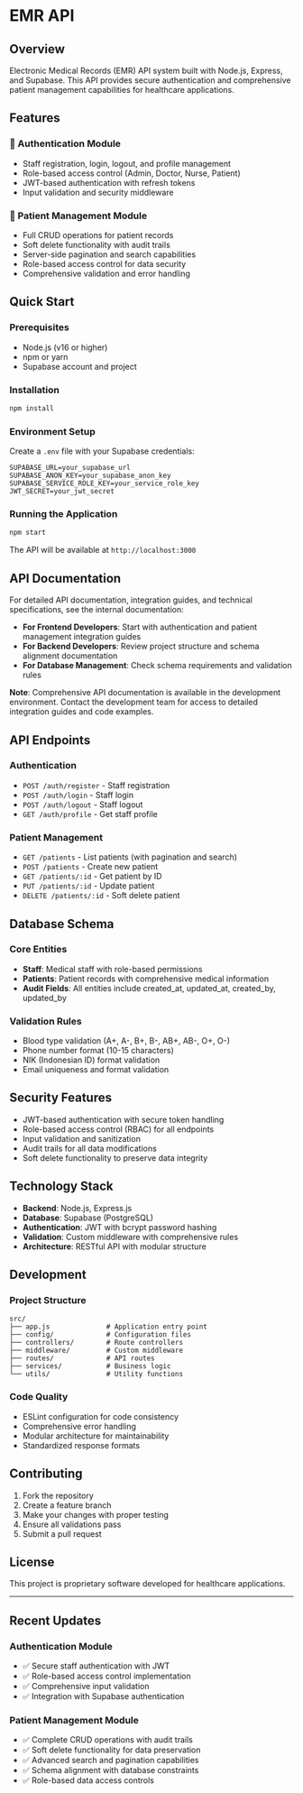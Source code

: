 # EMR API

## Overview
Electronic Medical Records (EMR) API system built with Node.js, Express, and Supabase. This API provides secure authentication and comprehensive patient management capabilities for healthcare applications.

## Features

### 🔐 Authentication Module
- Staff registration, login, logout, and profile management
- Role-based access control (Admin, Doctor, Nurse, Patient)
- JWT-based authentication with refresh tokens
- Input validation and security middleware

### 👥 Patient Management Module
- Full CRUD operations for patient records
- Soft delete functionality with audit trails
- Server-side pagination and search capabilities
- Role-based access control for data security
- Comprehensive validation and error handling

## Quick Start

### Prerequisites
- Node.js (v16 or higher)
- npm or yarn
- Supabase account and project

### Installation
```bash
npm install
```

### Environment Setup
Create a `.env` file with your Supabase credentials:
```
SUPABASE_URL=your_supabase_url
SUPABASE_ANON_KEY=your_supabase_anon_key
SUPABASE_SERVICE_ROLE_KEY=your_service_role_key
JWT_SECRET=your_jwt_secret
```

### Running the Application
```bash
npm start
```

The API will be available at `http://localhost:3000`

## API Documentation

For detailed API documentation, integration guides, and technical specifications, see the internal documentation:

- **For Frontend Developers**: Start with authentication and patient management integration guides
- **For Backend Developers**: Review project structure and schema alignment documentation
- **For Database Management**: Check schema requirements and validation rules

**Note**: Comprehensive API documentation is available in the development environment. Contact the development team for access to detailed integration guides and code examples.

## API Endpoints

### Authentication
- `POST /auth/register` - Staff registration
- `POST /auth/login` - Staff login
- `POST /auth/logout` - Staff logout
- `GET /auth/profile` - Get staff profile

### Patient Management
- `GET /patients` - List patients (with pagination and search)
- `POST /patients` - Create new patient
- `GET /patients/:id` - Get patient by ID
- `PUT /patients/:id` - Update patient
- `DELETE /patients/:id` - Soft delete patient

## Database Schema

### Core Entities
- **Staff**: Medical staff with role-based permissions
- **Patients**: Patient records with comprehensive medical information
- **Audit Fields**: All entities include created_at, updated_at, created_by, updated_by

### Validation Rules
- Blood type validation (A+, A-, B+, B-, AB+, AB-, O+, O-)
- Phone number format (10-15 characters)
- NIK (Indonesian ID) format validation
- Email uniqueness and format validation

## Security Features

- JWT-based authentication with secure token handling
- Role-based access control (RBAC) for all endpoints
- Input validation and sanitization
- Audit trails for all data modifications
- Soft delete functionality to preserve data integrity

## Technology Stack

- **Backend**: Node.js, Express.js
- **Database**: Supabase (PostgreSQL)
- **Authentication**: JWT with bcrypt password hashing
- **Validation**: Custom middleware with comprehensive rules
- **Architecture**: RESTful API with modular structure

## Development

### Project Structure
```
src/
├── app.js              # Application entry point
├── config/             # Configuration files
├── controllers/        # Route controllers
├── middleware/         # Custom middleware
├── routes/             # API routes
├── services/           # Business logic
└── utils/              # Utility functions
```

### Code Quality
- ESLint configuration for code consistency
- Comprehensive error handling
- Modular architecture for maintainability
- Standardized response formats

## Contributing

1. Fork the repository
2. Create a feature branch
3. Make your changes with proper testing
4. Ensure all validations pass
5. Submit a pull request

## License

This project is proprietary software developed for healthcare applications.

---

## Recent Updates

### Authentication Module
- ✅ Secure staff authentication with JWT
- ✅ Role-based access control implementation
- ✅ Comprehensive input validation
- ✅ Integration with Supabase authentication

### Patient Management Module  
- ✅ Complete CRUD operations with audit trails
- ✅ Soft delete functionality for data preservation
- ✅ Advanced search and pagination capabilities
- ✅ Schema alignment with database constraints
- ✅ Role-based data access controls